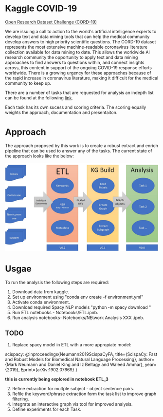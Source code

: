 # Kaggle COVID-19  

[Open Research Dataset Challenge (CORD-19)](https://www.kaggle.com/allen-institute-for-ai/CORD-19-research-challenge)

We are issuing a call to action to the world's artificial intelligence experts to develop text and data mining tools that can help the medical community develop answers to high priority scientific questions. The CORD-19 dataset represents the most extensive machine-readable coronavirus literature collection available for data mining to date. This allows the worldwide AI research community the opportunity to apply text and data mining approaches to find answers to questions within, and connect insights across, this content in support of the ongoing COVID-19 response efforts worldwide. There is a growing urgency for these approaches because of the rapid increase in coronavirus literature, making it difficult for the medical community to keep up.

There are a number of tasks that are requested for analysis an indepth list can be found at the following [link](https://www.kaggle.com/allen-institute-for-ai/CORD-19-research-challenge/tasks).

Each task has its own sucess and scoring criteria. The scoring equally weights the approach, documentation and presentaiton. 



# Approach

The approach proposed by this work is to create a robust extract and enrich pipeline that can be used to answer any of the tasks.
The current state of the approach looks like the below:

![architecture](arch_overview.jpg "Overview")

# Usgae

To run the analysis the following steps are required:

1. Download data from kaggle.
2. Set up environment using "conda env create -f environment.yml"
3. Activate conda environment. 
4. Download required Spacy NLP models "python -m spacy download <model-name-here>"
5. Run ETL notebooks - Notebooks/ETL.ipnb.
6. Run analysis notebooks- Notebooks/NEtwork Analysis XXX .ipnb.





## TODO

1) Replace spacy model in ETL with a more appropiate model:

scispacy:
@inproceedings{Neumann2019ScispaCyFA, title={ScispaCy: Fast and Robust Models for Biomedical Natural Language Processing}, author={Mark Neumann and Daniel King and Iz Beltagy and Waleed Ammar}, year={2019}, Eprint={arXiv:1902.07669} }

**this is currently being explored in notebook ETL_3**

2) Refine extraction for multple subject - object sentence pairs. 
3) Refile the keyword/phrase extraction form the task list to improve graph filtering.
4) Integrate an interactive graph vis tool for improved analysis.
5) Define experiments for each Task.

